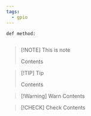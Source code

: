 ```yaml
---
tags:
  - gpio
---
```



```
def method:
	
```


> [!NOTE] This is note
> 
> Contents


> [!TIP] Tip
>
> Contents


> [!Warning] Warn
> Contents


> [!CHECK] Check
> Contents
